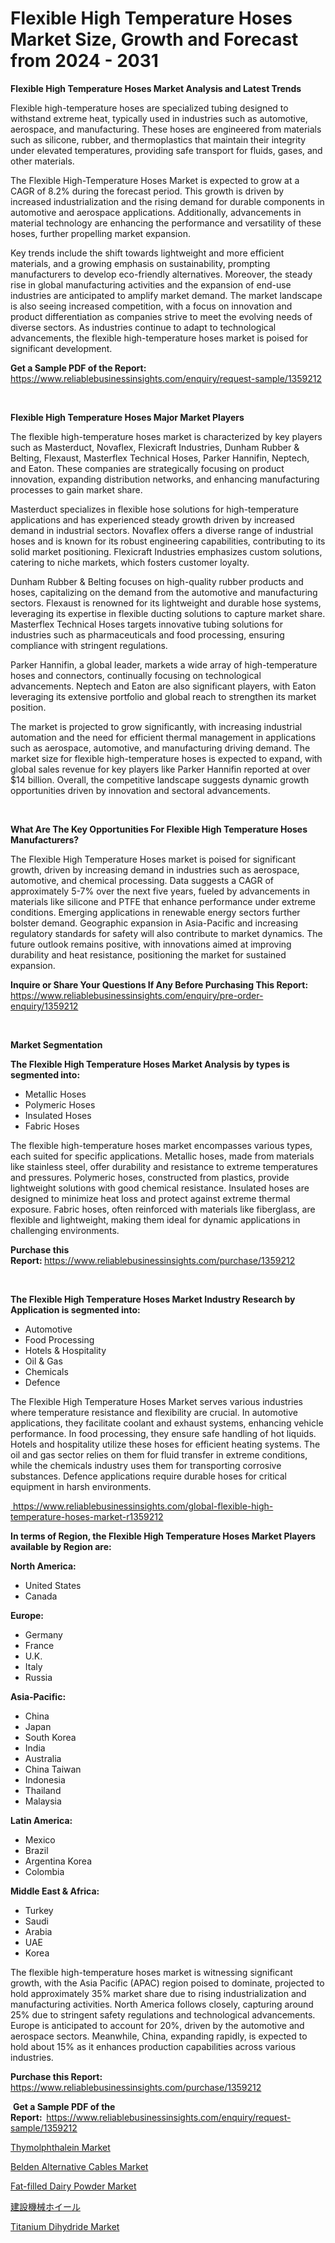 <p><h1>Flexible High Temperature Hoses Market Size, Growth and Forecast from 2024 - 2031</h1></p><p><strong>Flexible High Temperature Hoses Market Analysis and Latest Trends</strong></p>
<p><p>Flexible high-temperature hoses are specialized tubing designed to withstand extreme heat, typically used in industries such as automotive, aerospace, and manufacturing. These hoses are engineered from materials such as silicone, rubber, and thermoplastics that maintain their integrity under elevated temperatures, providing safe transport for fluids, gases, and other materials.</p><p>The Flexible High-Temperature Hoses Market is expected to grow at a CAGR of 8.2% during the forecast period. This growth is driven by increased industrialization and the rising demand for durable components in automotive and aerospace applications. Additionally, advancements in material technology are enhancing the performance and versatility of these hoses, further propelling market expansion.</p><p>Key trends include the shift towards lightweight and more efficient materials, and a growing emphasis on sustainability, prompting manufacturers to develop eco-friendly alternatives. Moreover, the steady rise in global manufacturing activities and the expansion of end-use industries are anticipated to amplify market demand. The market landscape is also seeing increased competition, with a focus on innovation and product differentiation as companies strive to meet the evolving needs of diverse sectors. As industries continue to adapt to technological advancements, the flexible high-temperature hoses market is poised for significant development.</p></p>
<p><strong>Get a Sample PDF of the Report:&nbsp;</strong> <a href="https://www.reliablebusinessinsights.com/enquiry/request-sample/1359212">https://www.reliablebusinessinsights.com/enquiry/request-sample/1359212</a></p>
<p>&nbsp;</p>
<p><strong>Flexible High Temperature Hoses Major Market Players</strong></p>
<p><p>The flexible high-temperature hoses market is characterized by key players such as Masterduct, Novaflex, Flexicraft Industries, Dunham Rubber & Belting, Flexaust, Masterflex Technical Hoses, Parker Hannifin, Neptech, and Eaton. These companies are strategically focusing on product innovation, expanding distribution networks, and enhancing manufacturing processes to gain market share.</p><p>Masterduct specializes in flexible hose solutions for high-temperature applications and has experienced steady growth driven by increased demand in industrial sectors. Novaflex offers a diverse range of industrial hoses and is known for its robust engineering capabilities, contributing to its solid market positioning. Flexicraft Industries emphasizes custom solutions, catering to niche markets, which fosters customer loyalty.</p><p>Dunham Rubber & Belting focuses on high-quality rubber products and hoses, capitalizing on the demand from the automotive and manufacturing sectors. Flexaust is renowned for its lightweight and durable hose systems, leveraging its expertise in flexible ducting solutions to capture market share. Masterflex Technical Hoses targets innovative tubing solutions for industries such as pharmaceuticals and food processing, ensuring compliance with stringent regulations.</p><p>Parker Hannifin, a global leader, markets a wide array of high-temperature hoses and connectors, continually focusing on technological advancements. Neptech and Eaton are also significant players, with Eaton leveraging its extensive portfolio and global reach to strengthen its market position.</p><p>The market is projected to grow significantly, with increasing industrial automation and the need for efficient thermal management in applications such as aerospace, automotive, and manufacturing driving demand. The market size for flexible high-temperature hoses is expected to expand, with global sales revenue for key players like Parker Hannifin reported at over $14 billion. Overall, the competitive landscape suggests dynamic growth opportunities driven by innovation and sectoral advancements.</p></p>
<p>&nbsp;</p>
<p><strong>What Are The Key Opportunities For Flexible High Temperature Hoses Manufacturers?</strong></p>
<p><p>The Flexible High Temperature Hoses market is poised for significant growth, driven by increasing demand in industries such as aerospace, automotive, and chemical processing. Data suggests a CAGR of approximately 5-7% over the next five years, fueled by advancements in materials like silicone and PTFE that enhance performance under extreme conditions. Emerging applications in renewable energy sectors further bolster demand. Geographic expansion in Asia-Pacific and increasing regulatory standards for safety will also contribute to market dynamics. The future outlook remains positive, with innovations aimed at improving durability and heat resistance, positioning the market for sustained expansion.</p></p>
<p><strong>Inquire or Share Your Questions If Any Before Purchasing This Report:</strong> <a href="https://www.reliablebusinessinsights.com/enquiry/pre-order-enquiry/1359212">https://www.reliablebusinessinsights.com/enquiry/pre-order-enquiry/1359212</a></p>
<p>&nbsp;</p>
<p><strong>Market Segmentation</strong></p>
<p><strong>The Flexible High Temperature Hoses Market Analysis by types is segmented into:</strong></p>
<p><ul><li>Metallic Hoses</li><li>Polymeric Hoses</li><li>Insulated Hoses</li><li>Fabric Hoses</li></ul></p>
<p><p>The flexible high-temperature hoses market encompasses various types, each suited for specific applications. Metallic hoses, made from materials like stainless steel, offer durability and resistance to extreme temperatures and pressures. Polymeric hoses, constructed from plastics, provide lightweight solutions with good chemical resistance. Insulated hoses are designed to minimize heat loss and protect against extreme thermal exposure. Fabric hoses, often reinforced with materials like fiberglass, are flexible and lightweight, making them ideal for dynamic applications in challenging environments.</p></p>
<p><strong>Purchase this Report:&nbsp;</strong><a href="https://www.reliablebusinessinsights.com/purchase/1359212">https://www.reliablebusinessinsights.com/purchase/1359212</a></p>
<p>&nbsp;</p>
<p><strong>The Flexible High Temperature Hoses Market Industry Research by Application is segmented into:</strong></p>
<p><ul><li>Automotive</li><li>Food Processing</li><li>Hotels & Hospitality</li><li>Oil & Gas</li><li>Chemicals</li><li>Defence</li></ul></p>
<p><p>The Flexible High Temperature Hoses Market serves various industries where temperature resistance and flexibility are crucial. In automotive applications, they facilitate coolant and exhaust systems, enhancing vehicle performance. In food processing, they ensure safe handling of hot liquids. Hotels and hospitality utilize these hoses for efficient heating systems. The oil and gas sector relies on them for fluid transfer in extreme conditions, while the chemicals industry uses them for transporting corrosive substances. Defence applications require durable hoses for critical equipment in harsh environments.</p></p>
<p><a href="https://www.reliablebusinessinsights.com/global-flexible-high-temperature-hoses-market-r1359212">&nbsp;https://www.reliablebusinessinsights.com/global-flexible-high-temperature-hoses-market-r1359212</a></p>
<p><strong>In terms of Region, the Flexible High Temperature Hoses Market Players available by Region are:</strong></p>
<p>
    <p> <strong> North America: </strong>
        <ul>
            <li>United States</li>
            <li>Canada</li>
        </ul>
        </p> 
    <p> <strong> Europe: </strong>
        <ul>
            <li>Germany</li>
            <li>France</li>
            <li>U.K.</li>
            <li>Italy</li>
            <li>Russia</li>
        </ul>
        </p> 
    <p> <strong> Asia-Pacific: </strong>
        <ul>
            <li>China</li>
            <li>Japan</li>
            <li>South Korea</li>
            <li>India</li>
            <li>Australia</li>
            <li>China Taiwan</li>
            <li>Indonesia</li>
            <li>Thailand</li>
            <li>Malaysia</li>
        </ul>
        </p> 
    <p> <strong> Latin America: </strong>
        <ul>
            <li>Mexico</li>
            <li>Brazil</li>
            <li>Argentina Korea</li>
            <li>Colombia</li>
        </ul>
        </p> 
    <p> <strong> Middle East & Africa: </strong>
        <ul>
            <li>Turkey</li>
            <li>Saudi</li>
            <li>Arabia</li>
            <li>UAE</li>
            <li>Korea</li>
        </ul>
    </p>
    </p>
<p><p>The flexible high-temperature hoses market is witnessing significant growth, with the Asia Pacific (APAC) region poised to dominate, projected to hold approximately 35% market share due to rising industrialization and manufacturing activities. North America follows closely, capturing around 25% due to stringent safety regulations and technological advancements. Europe is anticipated to account for 20%, driven by the automotive and aerospace sectors. Meanwhile, China, expanding rapidly, is expected to hold about 15% as it enhances production capabilities across various industries.</p></p>
<p><strong>Purchase this Report: </strong><a href="https://www.reliablebusinessinsights.com/purchase/1359212">https://www.reliablebusinessinsights.com/purchase/1359212</a></p>
<p>&nbsp;<strong>Get a Sample PDF of the Report:&nbsp;&nbsp;</strong><a href="https://www.reliablebusinessinsights.com/enquiry/request-sample/1359212">https://www.reliablebusinessinsights.com/enquiry/request-sample/1359212</a></p>
<p><strong></strong></p>
<p><p><a href="https://issuu.com/reportprime-2/docs/thymolphthalein-market-size-2030.pp_2dfe4db089953c">Thymolphthalein Market</a></p><p><a href="https://www.linkedin.com/pulse/emerging-trends-belden-alternative-cables-market-global-7rjje?trackingId=CyqZ8qbgTZOyr9o9Z%2BNlwQ%3D%3D">Belden Alternative Cables Market</a></p><p><a href="https://github.com/WayneGriffin411/Market-Research-Report-List-1/blob/main/fat-filled-dairy-powder-market.md">Fat-filled Dairy Powder Market</a></p><p><a href="https://medium.com/@vilasamin/construction-machinery-wheels-market-%E3%81%AE%E3%82%B0%E3%83%AD%E3%83%BC%E3%83%90%E3%83%AB%E5%B8%82%E5%A0%B4%E6%A6%82%E8%A6%81%E3%81%AF-%E4%B8%96%E7%95%8C%E3%81%8A%E3%82%88%E3%81%B3%E4%B8%BB%E8%A6%81%E5%B8%82%E5%A0%B4%E3%81%AB%E3%81%8A%E3%81%91%E3%82%8B%E6%A5%AD%E7%95%8C%E3%81%AB%E5%BD%B1%E9%9F%BF%E3%82%92%E4%B8%8E%E3%81%88%E3%82%8B%E4%B8%BB%E8%A6%81%E3%81%AA%E3%83%88%E3%83%AC%E3%83%B3%E3%83%89%E3%81%AB%E3%81%A4%E3%81%84%E3%81%A6-%E7%8B%AC%E8%87%AA%E3%81%AE%E8%A6%96%E7%82%B9%E3%82%92%E6%8F%90%E4%BE%9B%E3%81%97%E3%81%BE%E3%81%99-bf5fc358b382">建設機械ホイール</a></p><p><a href="https://issuu.com/reportprime-2/docs/titanium-dihydride-market-size-2030_87e5e2d36d217d">Titanium Dihydride Market</a></p></p>